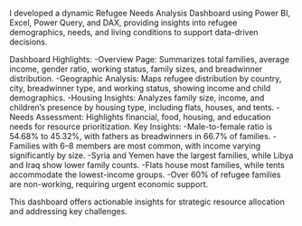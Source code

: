 I developed a dynamic Refugee Needs Analysis Dashboard using Power BI, Excel, Power Query, and DAX, providing insights into refugee demographics, needs, and living conditions to support data-driven decisions.

Dashboard Highlights:
-Overview Page: Summarizes total families, average income, gender ratio, working status, family sizes, and breadwinner distribution.
-Geographic Analysis: Maps refugee distribution by country, city, breadwinner type, and working status, showing income and child demographics.
-Housing Insights: Analyzes family size, income, and children’s presence by housing type, including flats, houses, and tents.
-Needs Assessment: Highlights financial, food, housing, and education needs for resource prioritization.
Key Insights:
-Male-to-female ratio is 54.68% to 45.32%, with fathers as breadwinners in 66.7% of families.
-Families with 6–8 members are most common, with income varying significantly by size.
-Syria and Yemen have the largest families, while Libya and Iraq show lower family counts.
-Flats house most families, while tents accommodate the lowest-income groups.
-Over 60% of refugee families are non-working, requiring urgent economic support.

This dashboard offers actionable insights for strategic resource allocation and addressing key challenges.
